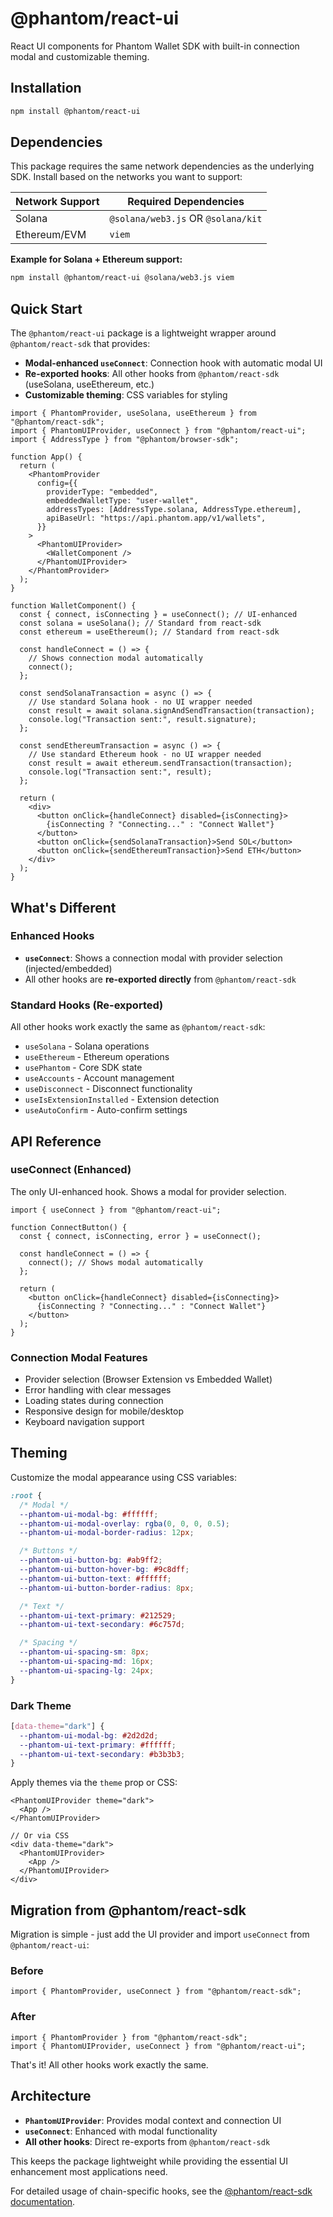 # @phantom/react-ui

React UI components for Phantom Wallet SDK with built-in connection modal and customizable theming.

## Installation

```bash
npm install @phantom/react-ui
```

## Dependencies

This package requires the same network dependencies as the underlying SDK. Install based on the networks you want to support:

| Network Support | Required Dependencies              |
| --------------- | ---------------------------------- |
| Solana          | `@solana/web3.js` OR `@solana/kit` |
| Ethereum/EVM    | `viem`                             |

**Example for Solana + Ethereum support:**

```bash
npm install @phantom/react-ui @solana/web3.js viem
```

## Quick Start

The `@phantom/react-ui` package is a lightweight wrapper around `@phantom/react-sdk` that provides:

- **Modal-enhanced `useConnect`**: Connection hook with automatic modal UI
- **Re-exported hooks**: All other hooks from `@phantom/react-sdk` (useSolana, useEthereum, etc.)
- **Customizable theming**: CSS variables for styling

```tsx
import { PhantomProvider, useSolana, useEthereum } from "@phantom/react-sdk";
import { PhantomUIProvider, useConnect } from "@phantom/react-ui";
import { AddressType } from "@phantom/browser-sdk";

function App() {
  return (
    <PhantomProvider
      config={{
        providerType: "embedded",
        embeddedWalletType: "user-wallet",
        addressTypes: [AddressType.solana, AddressType.ethereum],
        apiBaseUrl: "https://api.phantom.app/v1/wallets",
      }}
    >
      <PhantomUIProvider>
        <WalletComponent />
      </PhantomUIProvider>
    </PhantomProvider>
  );
}

function WalletComponent() {
  const { connect, isConnecting } = useConnect(); // UI-enhanced
  const solana = useSolana(); // Standard from react-sdk
  const ethereum = useEthereum(); // Standard from react-sdk

  const handleConnect = () => {
    // Shows connection modal automatically
    connect();
  };

  const sendSolanaTransaction = async () => {
    // Use standard Solana hook - no UI wrapper needed
    const result = await solana.signAndSendTransaction(transaction);
    console.log("Transaction sent:", result.signature);
  };

  const sendEthereumTransaction = async () => {
    // Use standard Ethereum hook - no UI wrapper needed
    const result = await ethereum.sendTransaction(transaction);
    console.log("Transaction sent:", result);
  };

  return (
    <div>
      <button onClick={handleConnect} disabled={isConnecting}>
        {isConnecting ? "Connecting..." : "Connect Wallet"}
      </button>
      <button onClick={sendSolanaTransaction}>Send SOL</button>
      <button onClick={sendEthereumTransaction}>Send ETH</button>
    </div>
  );
}
```

## What's Different

### Enhanced Hooks

- **`useConnect`**: Shows a connection modal with provider selection (injected/embedded)
- All other hooks are **re-exported directly** from `@phantom/react-sdk`

### Standard Hooks (Re-exported)

All other hooks work exactly the same as `@phantom/react-sdk`:

- `useSolana` - Solana operations
- `useEthereum` - Ethereum operations
- `usePhantom` - Core SDK state
- `useAccounts` - Account management
- `useDisconnect` - Disconnect functionality
- `useIsExtensionInstalled` - Extension detection
- `useAutoConfirm` - Auto-confirm settings

## API Reference

### useConnect (Enhanced)

The only UI-enhanced hook. Shows a modal for provider selection.

```tsx
import { useConnect } from "@phantom/react-ui";

function ConnectButton() {
  const { connect, isConnecting, error } = useConnect();

  const handleConnect = () => {
    connect(); // Shows modal automatically
  };

  return (
    <button onClick={handleConnect} disabled={isConnecting}>
      {isConnecting ? "Connecting..." : "Connect Wallet"}
    </button>
  );
}
```

### Connection Modal Features

- Provider selection (Browser Extension vs Embedded Wallet)
- Error handling with clear messages
- Loading states during connection
- Responsive design for mobile/desktop
- Keyboard navigation support

## Theming

Customize the modal appearance using CSS variables:

```css
:root {
  /* Modal */
  --phantom-ui-modal-bg: #ffffff;
  --phantom-ui-modal-overlay: rgba(0, 0, 0, 0.5);
  --phantom-ui-modal-border-radius: 12px;

  /* Buttons */
  --phantom-ui-button-bg: #ab9ff2;
  --phantom-ui-button-hover-bg: #9c8dff;
  --phantom-ui-button-text: #ffffff;
  --phantom-ui-button-border-radius: 8px;

  /* Text */
  --phantom-ui-text-primary: #212529;
  --phantom-ui-text-secondary: #6c757d;

  /* Spacing */
  --phantom-ui-spacing-sm: 8px;
  --phantom-ui-spacing-md: 16px;
  --phantom-ui-spacing-lg: 24px;
}
```

### Dark Theme

```css
[data-theme="dark"] {
  --phantom-ui-modal-bg: #2d2d2d;
  --phantom-ui-text-primary: #ffffff;
  --phantom-ui-text-secondary: #b3b3b3;
}
```

Apply themes via the `theme` prop or CSS:

```tsx
<PhantomUIProvider theme="dark">
  <App />
</PhantomUIProvider>

// Or via CSS
<div data-theme="dark">
  <PhantomUIProvider>
    <App />
  </PhantomUIProvider>
</div>
```

## Migration from @phantom/react-sdk

Migration is simple - just add the UI provider and import `useConnect` from `@phantom/react-ui`:

### Before

```tsx
import { PhantomProvider, useConnect } from "@phantom/react-sdk";
```

### After

```tsx
import { PhantomProvider } from "@phantom/react-sdk";
import { PhantomUIProvider, useConnect } from "@phantom/react-ui";
```

That's it! All other hooks work exactly the same.

## Architecture

- **`PhantomUIProvider`**: Provides modal context and connection UI
- **`useConnect`**: Enhanced with modal functionality
- **All other hooks**: Direct re-exports from `@phantom/react-sdk`

This keeps the package lightweight while providing the essential UI enhancement most applications need.

For detailed usage of chain-specific hooks, see the [@phantom/react-sdk documentation](../react-sdk/README.md).
